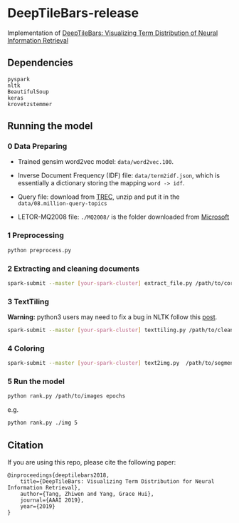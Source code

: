 # DeepTileBars-release

Implementation of [DeepTileBars: Visualizing Term Distribution of Neural Information Retrieval](https://arxiv.org/abs/1811.00606)


## Dependencies
```
pyspark
nltk
BeautifulSoup
keras
krovetzstemmer

```

## Running the model

### 0 Data Preparing

* Trained gensim word2vec model: `data/word2vec.100`. 

* Inverse Document Frequency (IDF) file: `data/term2idf.json`, which is essentially a dictionary storing the mapping `word -> idf`. 

* Query file: download from [TREC](https://trec.nist.gov/data/million.query/08/08.million-query-topics.10001-20000.gz), unzip and put it in the `data/08.million-query-topics` 

* LETOR-MQ2008 file: `./MQ2008/` is the folder downloaded from [Microsoft](https://www.microsoft.com/en-us/research/project/letor-learning-rank-information-retrieval/#!letor-4-0)
 
### 1 Preprocessing
```bash
python preprocess.py
```



### 2 Extracting and cleaning documents
 ```bash
spark-submit --master [your-spark-cluster] extract_file.py /path/to/corpus /path/to/clean-file
```

### 3 TextTiling

__Warning:__ python3 users may need to fix a bug in NLTK follow this [post](https://github.com/nltk/nltk/pull/1863).

```bash
spark-submit --master [your-spark-cluster] texttiling.py /path/to/clean-file /path/to/segmented-file
```

### 4 Coloring
```bash
spark-submit --master [your-spark-cluster] text2img.py  /path/to/segmented-file /path/to/images
```

### 5 Run the model
```bash
python rank.py /path/to/images epochs
```
e.g.
```bash
python rank.py ./img 5
```

## Citation

If you are using this repo, please cite the following paper:


    @inproceedings{deeptilebars2018,
        title={DeepTileBars: Visualizing Term Distribution for Neural Information Retrieval},
        author={Tang, Zhiwen and Yang, Grace Hui},
        journal={AAAI 2019},
        year={2019}
    }